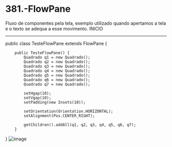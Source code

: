 # 381.-FlowPane
Fluxo de componentes pela tela, exemplo utilizado quando apertamos a tela e o texto se adequa a esse movimento.
INICIO
_______________________________
public class TesteFlowPane extends FlowPane {

		public TesteFlowPane() {
			Quadrado q1 = new Quadrado();
			Quadrado q2 = new Quadrado();
			Quadrado q3 = new Quadrado();
			Quadrado q4 = new Quadrado();
			Quadrado q5 = new Quadrado();
			Quadrado q6 = new Quadrado();
			Quadrado q7 = new Quadrado();
			
			setHgap(10);
			setVgap(10);
			setPadding(new Insets(10));
			
			setOrientation(Orientation.HORIZONTAL);
			setAlignment(Pos.CENTER_RIGHT);
			
			getChildren().addAll(q1, q2, q3, q4, q5, q6, q7);
		}
}
![image](https://user-images.githubusercontent.com/95525963/153510300-e08ac163-6a21-4d83-bf82-60fc0492f635.png)
